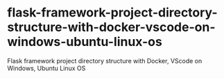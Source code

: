 # flask-framework-project-directory-structure-with-docker-vscode-on-windows-ubuntu-linux-os
Flask framework project directory structure with Docker, VScode on Windows, Ubuntu Linux OS
